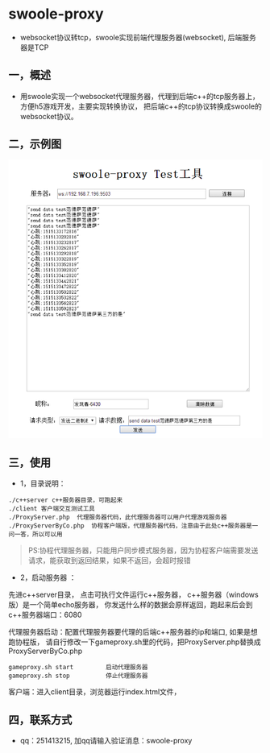 # swoole-proxy

* websocket协议转tcp，swoole实现前端代理服务器(websocket), 后端服务器是TCP

## 一，概述

* 用swoole实现一个websocket代理服务器，代理到后端c++的tcp服务器上， 方便h5游戏开发，主要实现转换协议， 把后端c++的tcp协议转换成swoole的websocket协议。
 
## 二，示例图

![示例demo](demo.png)

 
## 三，使用

* 1，目录说明：

```
./c++server c++服务器目录，可跑起来
./client 客户端交互测试工具
./ProxyServer.php  代理服务器代码，此代理服务器可以用户代理游戏服务器
./ProxyServerByCo.php  协程客户端版，代理服务器代码，注意由于此处c++服务器是一问一答，所以可以用

``` 

>PS:协程代理服务器，只能用户同步模式服务器，因为协程客户端需要发送请求，能获取到返回结果，如果不返回，会超时报错

* 2，启动服务器 ：

先进c++server目录， 点击可执行文件运行c++服务器， c++服务器（windows版）是一个简单echo服务器， 你发送什么样的数据会原样返回，跑起来后会到c++服务器端口：6080

代理服务器启动：配置代理服务器要代理的后端c++服务器的ip和端口, 如果是想跑协程版， 请自行修改一下gameproxy.sh里的代码，把ProxyServer.php替换成ProxyServerByCo.php

```
gameproxy.sh start         启动代理服务器
gameproxy.sh stop          停止代理服务器

```

客户端：进入client目录，浏览器运行index.html文件，
       

## 四，联系方式

* qq：251413215, 加qq请输入验证消息：swoole-proxy
